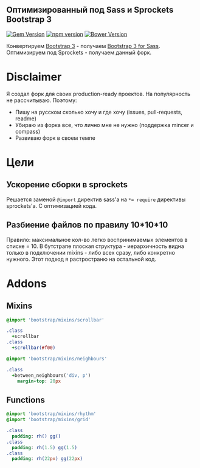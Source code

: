## Оптимизированный под Sass и Sprockets Bootstrap 3
[![Gem Version](https://badge.fury.io/rb/bootstrap-sass.svg)](http://badge.fury.io/rb/bootstrap-sass)
[![npm version](https://img.shields.io/npm/v/bootstrap-sass.svg?style=flat)](https://www.npmjs.com/package/bootstrap-sass)
[![Bower Version](https://badge.fury.io/bo/bootstrap-sass.svg)](http://badge.fury.io/bo/bootstrap-sass)

Конвертируем [Bootstrap 3](https://github.com/twbs/bootstrap) - получаем [Bootstrap 3 for Sass](https://github.com/twbs/bootstrap-sass).
Оптимизируем под Sprockets - получаем данный форк.

# Disclaimer

Я создал форк для своих production-ready проектов. На популярность не рассчитываю. Поэтому:

* Пишу на русском сколько хочу и где хочу (issues, pull-requests, readme)
* Убираю из форка все, что лично мне не нужно (поддержка mincer и compass)
* Развиваю форк в своем темпе

# Цели

## Ускорение сборки в sprockets

Решается заменой `@import` директив sass'а на `*= require` директивы sprockets'а. С оптимизацией кода.

## Разбиение файлов по правилу 10\*10\*10

Правило: максимальное кол-во легко воспринимаемых элементов в списке = 10. В бутстрапе плоская структура - иерархичность видна только в подключении mixins - либо всех сразу, либо конкретно нужного. Этот подход я растространю на остальной код.

# Addons

## Mixins

```sass
@import 'bootstrap/mixins/scrollbar'

.class
  +scrollbar
.class
  +scrollbar(#f00)
```

```sass
@import 'bootstrap/mixins/neighbours'

.class
  +between_neighbours('div, p')
    margin-top: 20px
```

## Functions

```sass
@import 'bootstrap/mixins/rhythm'
@import 'bootstrap/mixins/grid'

.class
  padding: rh() gg()
.class
  padding: rh(1.5) gg(1.5)
.class
  padding: rh(22px) gg(22px)
```
